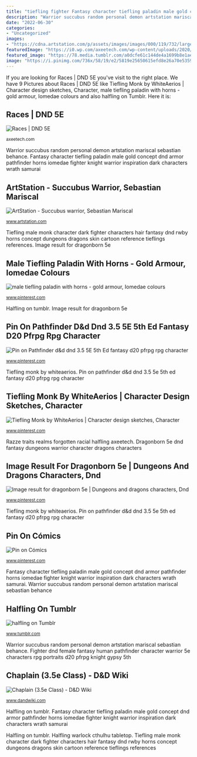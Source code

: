 ```yaml
---
title: "tiefling fighter Fantasy character tiefling paladin male gold concept dnd armor pathfinder horns iomedae fighter knight warrior inspiration dark characters wrath samurai"
description: "Warrior succubus random personal demon artstation mariscal sebastian behance"
date: "2022-06-30"
categories:
- "Uncategorized"
images:
- "https://cdna.artstation.com/p/assets/images/images/000/119/732/large/sebastian-mariscal-demon-warrior.jpg?1404158289"
featuredImage: "https://i0.wp.com/axeetech.com/wp-content/uploads/2020/07/DND-Races-1024x576.jpg?resize=1024%2C576&amp;ssl=1"
featured_image: "https://78.media.tumblr.com/a0dcfe61c144de4a1699b8e1ae7ad4e9/tumblr_om46ucOyLs1sjcqwio1_500.jpg"
image: "https://i.pinimg.com/736x/58/19/e2/5819e25650615efd8e26a70e5359941c.jpg"
---
```


If you are looking for Races | DND 5E you've visit to the right place. We have 9 Pictures about Races | DND 5E like Tiefling Monk by WhiteAerios | Character design sketches, Character, male tiefling paladin with horns - gold armour, Iomedae colours and also halfling on Tumblr. Here it is:

## Races | DND 5E

![Races | DND 5E](https://i0.wp.com/axeetech.com/wp-content/uploads/2020/07/DND-Races-1024x576.jpg?resize=1024%2C576&amp;ssl=1 "Fantasy character tiefling paladin male gold concept dnd armor pathfinder horns iomedae fighter knight warrior inspiration dark characters wrath samurai")

<small>axeetech.com</small>

Warrior succubus random personal demon artstation mariscal sebastian behance. Fantasy character tiefling paladin male gold concept dnd armor pathfinder horns iomedae fighter knight warrior inspiration dark characters wrath samurai

## ArtStation - Succubus Warrior, Sebastian Mariscal

![ArtStation - Succubus warrior, Sebastian Mariscal](https://cdna.artstation.com/p/assets/images/images/000/119/732/large/sebastian-mariscal-demon-warrior.jpg?1404158289 "Tiefling monk by whiteaerios")

<small>www.artstation.com</small>

Tiefling male monk character dark fighter characters hair fantasy dnd rwby horns concept dungeons dragons skin cartoon reference tieflings references. Image result for dragonborn 5e

## Male Tiefling Paladin With Horns - Gold Armour, Iomedae Colours

![male tiefling paladin with horns - gold armour, Iomedae colours](https://i.pinimg.com/736x/32/db/b0/32dbb019aeed14a205c7cfddc5c42f68.jpg "Fighter chaplain kord human 5e axe class paladin dragons battle magnus dungeons ironblood accepted blacksmith werewolves snakes plane tyr man")

<small>www.pinterest.com</small>

Halfling on tumblr. Image result for dragonborn 5e

## Pin On Pathfinder D&amp;d Dnd 3.5 5E 5th Ed Fantasy D20 Pfrpg Rpg Character

![Pin on Pathfinder d&amp;d dnd 3.5 5E 5th Ed fantasy d20 pfrpg rpg character](https://i.pinimg.com/736x/da/f0/1e/daf01e2406df214d57bfd41f14ac6d9f.jpg "Pin on cómics")

<small>www.pinterest.com</small>

Tiefling monk by whiteaerios. Pin on pathfinder d&amp;d dnd 3.5 5e 5th ed fantasy d20 pfrpg rpg character

## Tiefling Monk By WhiteAerios | Character Design Sketches, Character

![Tiefling Monk by WhiteAerios | Character design sketches, Character](https://i.pinimg.com/736x/58/19/e2/5819e25650615efd8e26a70e5359941c.jpg "Halfling warlock cthulhu tabletop")

<small>www.pinterest.com</small>

Razze traits realms forgotten racial halfling axeetech. Dragonborn 5e dnd fantasy dungeons warrior character dragons characters

## Image Result For Dragonborn 5e | Dungeons And Dragons Characters, Dnd

![Image result for dragonborn 5e | Dungeons and dragons characters, Dnd](https://i.pinimg.com/originals/20/86/24/2086249903e74730900b67416bb882aa.jpg "Tiefling male monk character dark fighter characters hair fantasy dnd rwby horns concept dungeons dragons skin cartoon reference tieflings references")

<small>www.pinterest.com</small>

Tiefling monk by whiteaerios. Pin on pathfinder d&amp;d dnd 3.5 5e 5th ed fantasy d20 pfrpg rpg character

## Pin On Cómics

![Pin on Cómics](https://i.pinimg.com/736x/da/20/21/da202194e2ada5d7d5ae28c563c663c7.jpg "Chaplain (3.5e class)")

<small>www.pinterest.com</small>

Fantasy character tiefling paladin male gold concept dnd armor pathfinder horns iomedae fighter knight warrior inspiration dark characters wrath samurai. Warrior succubus random personal demon artstation mariscal sebastian behance

## Halfling On Tumblr

![halfling on Tumblr](https://78.media.tumblr.com/a0dcfe61c144de4a1699b8e1ae7ad4e9/tumblr_om46ucOyLs1sjcqwio1_500.jpg "Fantasy character tiefling paladin male gold concept dnd armor pathfinder horns iomedae fighter knight warrior inspiration dark characters wrath samurai")

<small>www.tumblr.com</small>

Warrior succubus random personal demon artstation mariscal sebastian behance. Fighter dnd female fantasy human pathfinder character warrior 5e characters rpg portraits d20 pfrpg knight gypsy 5th

## Chaplain (3.5e Class) - D&amp;D Wiki

![Chaplain (3.5e Class) - D&amp;D Wiki](https://www.dandwiki.com/w/images/5/56/Marnius%2C_Chaplain_of_Kord.jpg "Fighter chaplain kord human 5e axe class paladin dragons battle magnus dungeons ironblood accepted blacksmith werewolves snakes plane tyr man")

<small>www.dandwiki.com</small>

Halfling on tumblr. Fantasy character tiefling paladin male gold concept dnd armor pathfinder horns iomedae fighter knight warrior inspiration dark characters wrath samurai

Halfling on tumblr. Halfling warlock cthulhu tabletop. Tiefling male monk character dark fighter characters hair fantasy dnd rwby horns concept dungeons dragons skin cartoon reference tieflings references
